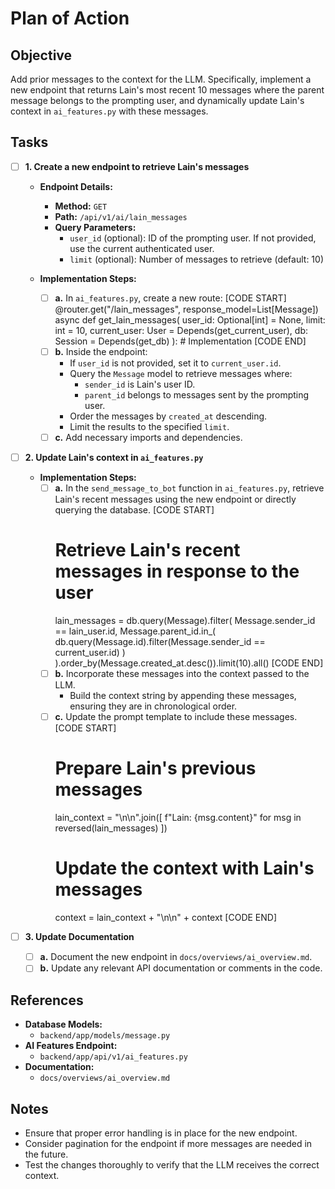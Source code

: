 # Plan of Action

## Objective

Add prior messages to the context for the LLM. Specifically, implement a new endpoint that returns Lain's most recent 10 messages where the parent message belongs to the prompting user, and dynamically update Lain's context in `ai_features.py` with these messages.

## Tasks

- [ ] **1. Create a new endpoint to retrieve Lain's messages**

    - **Endpoint Details:**
        - **Method:** `GET`
        - **Path:** `/api/v1/ai/lain_messages`
        - **Query Parameters:**
            - `user_id` (optional): ID of the prompting user. If not provided, use the current authenticated user.
            - `limit` (optional): Number of messages to retrieve (default: 10)

    - **Implementation Steps:**
        - [ ] **a.** In `ai_features.py`, create a new route:
            [CODE START]
            @router.get("/lain_messages", response_model=List[Message])
            async def get_lain_messages(
                user_id: Optional[int] = None,
                limit: int = 10,
                current_user: User = Depends(get_current_user),
                db: Session = Depends(get_db)
            ):
                # Implementation
            [CODE END]
        - [ ] **b.** Inside the endpoint:
            - If `user_id` is not provided, set it to `current_user.id`.
            - Query the `Message` model to retrieve messages where:
                - `sender_id` is Lain's user ID.
                - `parent_id` belongs to messages sent by the prompting user.
            - Order the messages by `created_at` descending.
            - Limit the results to the specified `limit`.
        - [ ] **c.** Add necessary imports and dependencies.

- [ ] **2. Update Lain's context in `ai_features.py`**

    - **Implementation Steps:**
        - [ ] **a.** In the `send_message_to_bot` function in `ai_features.py`, retrieve Lain's recent messages using the new endpoint or directly querying the database.
            [CODE START]
            # Retrieve Lain's recent messages in response to the user
            lain_messages = db.query(Message).filter(
                Message.sender_id == lain_user.id,
                Message.parent_id.in_(
                    db.query(Message.id).filter(Message.sender_id == current_user.id)
                )
            ).order_by(Message.created_at.desc()).limit(10).all()
            [CODE END]
        - [ ] **b.** Incorporate these messages into the context passed to the LLM.
            - Build the context string by appending these messages, ensuring they are in chronological order.
        - [ ] **c.** Update the prompt template to include these messages.
            [CODE START]
            # Prepare Lain's previous messages
            lain_context = "\n\n".join([
                f"Lain: {msg.content}" for msg in reversed(lain_messages)
            ])
            # Update the context with Lain's messages
            context = lain_context + "\n\n" + context
            [CODE END]

- [ ] **3. Update Documentation**

    - [ ] **a.** Document the new endpoint in `docs/overviews/ai_overview.md`.
    - [ ] **b.** Update any relevant API documentation or comments in the code.

## References

- **Database Models:**
    - `backend/app/models/message.py`
- **AI Features Endpoint:**
    - `backend/app/api/v1/ai_features.py`
- **Documentation:**
    - `docs/overviews/ai_overview.md`

## Notes

- Ensure that proper error handling is in place for the new endpoint.
- Consider pagination for the endpoint if more messages are needed in the future.
- Test the changes thoroughly to verify that the LLM receives the correct context.
